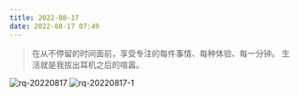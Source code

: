 ```yaml
---
title: 2022-08-17
date: 2022-08-17 07:49
---
```


> 在从不停留的时间面前，享受专注的每件事情、每种体验、每一分钟。
> 生活就是我拔出耳机之后的喧嚣。 ​​​​


![rq-20220817](http://images.iotop.work/upic/2022817-rq-20220817.jpg)
![rq-20220817-1](http://images.iotop.work/upic/2022817-rq-20220817-1.jpg)